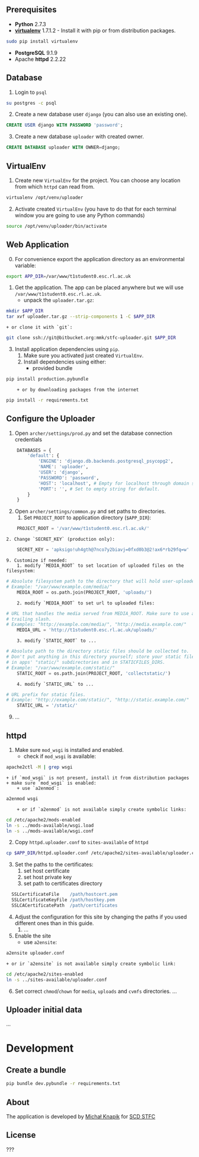 ## Prerequisites

+ **Python** 2.7.3
+ **[virtualenv](http://www.virtualenv.org/en/latest/)** 1.7.1.2 -
    Install it with pip or from distribution packages.
```bash
sudo pip install virtualenv
```
+ **PostgreSQL** 9.1.9
+ Apache **httpd** 2.2.22

## Database

1. Login to `psql`
```bash
su postgres -c psql
```
2. Create a new database user `django` (you can also use an existing one).
```sql
CREATE USER django WITH PASSWORD 'password';
```
3. Create a new database `uploader` with created owner.
```sql
CREATE DATABASE uploader WITH OWNER=django;
```

## VirtualEnv

1. Create new `VirtualEnv` for the project. You can choose any location from which `httpd` can read from.
```bash
virtualenv /opt/venv/uploader
```
2. Activate created `VirtualEnv` (you have to do that for each terminal window you are going to use any Python commands)
```bash
source /opt/venv/uploader/bin/activate
```

## Web Application

0. For convenience export the application directory as an environmental variable:
```bash
export APP_DIR=/var/www/t1student0.esc.rl.ac.uk
```
1. Get the application. The app can be placed anywhere but we will use `/var/www/t1student0.esc.rl.ac.uk`.
    + unpack the `uploader.tar.gz`:
```bash
mkdir $APP_DIR
tar xvf uploader.tar.gz --strip-components 1 -C $APP_DIR
```
    + or clone it with `git`:
```bash
git clone ssh://git@bitbucket.org:mmk/stfc-uploader.git $APP_DIR
```
3. Install application dependencies using `pip`.
    1. Make sure you activated just created `VirtualEnv`.
    2. Install dependencies using either:
        + provided bundle
```bash
pip install production.pybundle
```
        + or by downloading packages from the internet
```bash
pip install -r requirements.txt
```

## Configure the Uploader

1. Open `archer/settings/prod.py` and set the database connection credentials
```python
    DATABASES = {
        'default': {
            'ENGINE': 'django.db.backends.postgresql_psycopg2',
            'NAME': 'uploader',
            'USER': 'django',
            'PASSWORD': 'password',
            'HOST': 'localhost', # Empty for localhost through domain sockets or '127.0.0.1' for localhost through TCP.
            'PORT': '', # Set to empty string for default.
        }
    }
```
2. Open `archer/settings/common.py` and set paths to directories.
    1. Set `PROJECT_ROOT` to application directory (`$APP_DIR`):
```python
    PROJECT_ROOT = '/var/www/t1student0.esc.rl.ac.uk/'
```
    2. Change `SECRET_KEY` (production only):
```python
    SECRET_KEY = 'apksigo!uh4gth@7nco7y2biavj=0fxd0b3@2!ax6*rb29fq=w'
```
    9. Customize if needed:
        1. modify `MEDIA_ROOT` to set location of uploaded files on the filesystem:
```python
# Absolute filesystem path to the directory that will hold user-uploaded files.
# Example: "/var/www/example.com/media/"
    MEDIA_ROOT = os.path.join(PROJECT_ROOT, 'uploads/')
```
        2. modify `MEDIA_ROOT` to set url to uploaded files:
```python
# URL that handles the media served from MEDIA_ROOT. Make sure to use a
# trailing slash.
# Examples: "http://example.com/media/", "http://media.example.com/"
    MEDIA_URL = 'http://t1student0.esc.rl.ac.uk/uploads/'
```
        3. modify `STATIC_ROOT` to ...
```python
# Absolute path to the directory static files should be collected to.
# Don't put anything in this directory yourself; store your static files
# in apps' "static/" subdirectories and in STATICFILES_DIRS.
# Example: "/var/www/example.com/static/"
    STATIC_ROOT = os.path.join(PROJECT_ROOT, 'collectstatic/')
```
        4. modify `STATIC_URL` to ...
```python
# URL prefix for static files.
# Example: "http://example.com/static/", "http://static.example.com/"
    STATIC_URL = '/static/'
```

9. ...

## httpd

1. Make sure `mod_wsgi` is installed and enabled.
    + check if `mod_wsgi` is available:
```bash
apache2ctl -M | grep wsgi
```
    + if `mod_wsgi` is not present, install it from distribution packages
    + make sure `mod_wsgi` is enabled:
        + use `a2enmod`:
```bash
a2enmod wsgi
```
        + or if `a2enmod` is not available simply create symbolic links:
```bash
cd /etc/apache2/mods-enabled
ln -s ../mods-available/wsgi.load
ln -s ../mods-available/wsgi.conf
```

2. Copy `httpd.uploader.conf` to `sites-available` of `httpd`
```bash
cp $APP_DIR/httpd.uploader.conf /etc/apache2/sites-available/uploader.conf
```
3. Set the paths to the certificates:
    1. set host certificate
    2. set host private key
    3. set path to certificates directory
```apache
  SSLCertificateFile    /path/hostcert.pem
  SSLCertificateKeyFile /path/hostkey.pem
  SSLCACertificatePath  /path/certificates
```

4. Adjust the configuration for this site by changing the paths if you used different ones than in this guide.
    1. ...
5. Enable the site
    + use `a2ensite`:
```bash
a2ensite uploader.conf
```
    + or ir `a2ensite` is not available simply create symbolic link:
```bash
cd /etc/apache2/sites-enabled
ln -s ../sites-available/uploader.conf
```
6. Set correct `chmod`/`chown` for `media`, `uploads` and `cvmfs` directories.
...

## Uploader initial data
...

# Development

## Create a bundle

```bash
pip bundle dev.pybundle -r requirements.txt
```

## About

The application is developed by [Michał Knapik](http://github.com/mknapik) for [SCD STFC](http://www.stfc.ac.uk/SCD)

## License

???